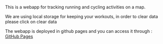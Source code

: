 This is a webapp for tracking running and cycling activities on a map.

We are using local storage for keeping your workouts, in order to clear data please click on clear data

The webapp is deployed in github pages and you can access it through :
[GitHub Pages](https://nikosathanasopoulos.github.io/js_Map_Webapp_Workouts/)